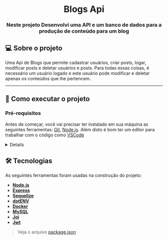 <h1 align="center">Blogs Api</h1>

<h3 align="center">Neste projeto Desenvolvi uma API e um banco de dados para a produção de conteúdo para um blog</h3>

## 💻 Sobre o projeto

Uma Api de Blogs que permite cadastrar usuários, criar posts, logar, modificar posts e deletar usuários e posts. Para todas essas coisas, é necessário um usuário logado e este usuário pode modificar e deletar apenas os conteúdos que lhe pertencem.

---

## 🚀 Como executar o projeto

### Pré-requisitos

Antes de começar, você vai precisar ter instalado em sua máquina as seguintes ferramentas:
[Git](https://git-scm.com), [Node.js](https://nodejs.org/en/).
Além disto é bom ter um editor para trabalhar com o código como [VSCode](https://code.visualstudio.com/)

<details>

```bash
# Clone este repositório
$ git clone git@github.com:serjofrancisco/ProjectTrybe-BlogsApi.git
# Acesse a pasta do projeto no terminal/cmd
$ cd ProjectTrybe-BlogsApi
# Instale as dependências
$ npm install
# Execute a aplicação em modo de desenvolvimento
$ npm run debug
# O servidor inciará na porta:3000 - acesse http://localhost:3000
```

</details>

## 🛠 Tecnologias

As seguintes ferramentas foram usadas na construção do projeto:

- **[Node.js](https://nodejs.org/en/)**
- **[Express](https://expressjs.com/)**
- **[Sequelize](https://sequelize.org/)**
- **[dotENV](https://github.com/motdotla/dotenv)**
- **[Docker](https://www.docker.com/)**
- **[MySQL](https://www.mysql.com/)**
- **[Joi](https://github.com/hapijs/joi)**
- **[Jwt](https://jwt.io/)**

> Veja o arquivo [package.json](https://github.com/jovemcleb/blogs-api/blob/main/package.json)
